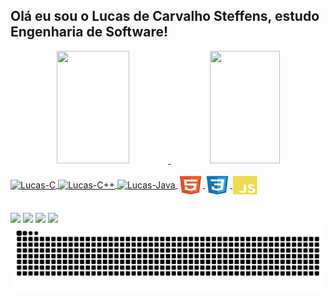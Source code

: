 ## Olá eu sou o Lucas de Carvalho Steffens, estudo Engenharia de Software!
<div align="center">
  <a href="https://github.com/LucasCarvalhoSteffens">
  <img width="48%" height="180em" src="https://github-readme-stats.vercel.app/api?username=LucasCarvalhoSteffens&show_icons=true&theme=github_dark_dimmed&count_private=true"/>
  <img width="47%" height="180em" src="https://github-readme-stats.vercel.app/api/top-langs/?username=LucasCarvalhoSteffens&layout=compact&langs_count=7&theme=tokyonight"/>
</div>

<div style="display: inline_block"><br>
  <img align="center" alt="Lucas-C" height="30" width="40" src="https://cdn.jsdelivr.net/gh/devicons/devicon/icons/c/c-original.svg">
   <img align="center" alt="Lucas-C++" height="30" width="40" src="https://cdn.jsdelivr.net/gh/devicons/devicon/icons/cplusplus/cplusplus-original.svg">
  <img align="center" alt="Lucas-Java" height="30" width="40" src="https://cdn.jsdelivr.net/gh/devicons/devicon/icons/java/java-original-wordmark.svg">
  <img align="center" alt="Lucas-HTML" height="30" width="40" src="https://raw.githubusercontent.com/devicons/devicon/master/icons/html5/html5-original.svg">
  <img align="center" alt="Lucas-CSS" height="30" width="40" src="https://raw.githubusercontent.com/devicons/devicon/master/icons/css3/css3-original.svg">
  <img align="center" alt="Lucas-Js" height="30" width="40" src="https://raw.githubusercontent.com/devicons/devicon/master/icons/javascript/javascript-plain.svg">
</div>

##
<div>
  <a href="https://www.instagram.com/lucas.c.s__/" target="_blank"><img src="https://img.shields.io/badge/-Instagram-%23E4405F?style=for-the-badge&logo=instagram&logoColor=white" target="_blank"></a>
 	<a href="https://www.twitch.tv/lusteca_" target="_blank"><img src="https://img.shields.io/badge/Twitch-9146FF?style=for-the-badge&logo=twitch&logoColor=white" target="_blank"></a>
  <a href="https://www.linkedin.com/in/lucas-de-carvalho-steffens-017b8b210/" target="_blank"><img src="https://img.shields.io/badge/-LinkedIn-%230077B5?style=for-the-badge&logo=linkedin&logoColor=white" target="_blank"></a> 
  <a href = "mailto:carvalholcss@gmail.com"><img src="https://img.shields.io/badge/-Gmail-%23333?style=for-the-badge&logo=gmail&logoColor=white" target="_blank"></a>
  
  <img alt="GitHub Snake" src="https://raw.githubusercontent.com/LucasCarvalhoSteffens/LucasCarvalhoSteffens/output/github-contribution-grid-snake-dark.svg" />
 </div>

